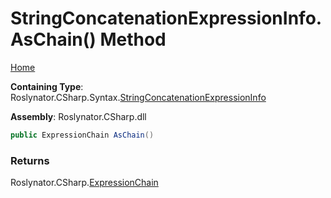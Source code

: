 # StringConcatenationExpressionInfo\.AsChain\(\) Method

[Home](../../../../../README.md)

**Containing Type**: Roslynator\.CSharp\.Syntax\.[StringConcatenationExpressionInfo](../README.md)

**Assembly**: Roslynator\.CSharp\.dll

```csharp
public ExpressionChain AsChain()
```

### Returns

Roslynator\.CSharp\.[ExpressionChain](../../../ExpressionChain/README.md)

